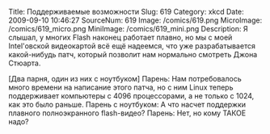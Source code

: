 Title: Поддерживаемые возможности 
Slug: 619 
Category: xkcd 
Date: 2009-09-10 10:46:27 
SourceNum: 619 
Image: /comics/619.png 
MicroImage: /comics/619_micro.png 
MiniImage: /comics/619_mini.png 
Description: Я слышал, у многих Flash наконец работает плавно, но мы с моей Intel'овской видеокартой всё ещё надеемся, что уже разрабатывается какой-нибудь патч, который позволит нам нормально смотреть Джона Стюарта.
 

[Два парня, один из них с ноутбуком]
Парень: Нам потребовалось много времени на написание этого патча, но с ним Linux теперь поддерживает компьютеры с 4096 процессорами, а не только с 1024, как это было раньше.
Парень с ноутбуком: А что насчет поддержки плавного полноэкранного flash-видео?
Парень: Нет, но кому ТАКОЕ надо?